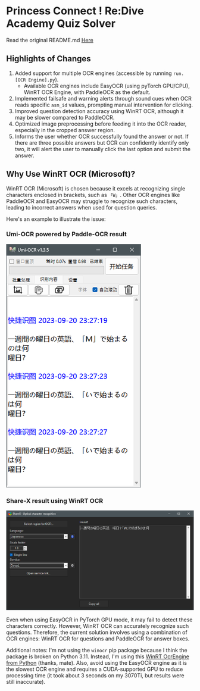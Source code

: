 # Princess Connect ! Re:Dive Academy Quiz Solver

Read the original README.md [Here](/README_ORI.md)

## Highlights of Changes

1. Added support for multiple OCR engines (accessible by running `run.[OCR Engine].py`).
   - Available OCR engines include EasyOCR (using pyTorch GPU/CPU), WinRT OCR Engine, with PaddleOCR as the default.
2. Implemented failsafe and warning alerts through sound cues when OCR reads specific `asm_id` values, prompting manual intervention for clicking.
3. Improved question detection accuracy using WinRT OCR, although it may be slower compared to PaddleOCR.
4. Optimized image preprocessing before feeding it into the OCR reader, especially in the cropped answer region.
5. Informs the user whether OCR successfully found the answer or not. If there are three possible answers but OCR can confidently identify only two, it will alert the user to manually click the last option and submit the answer.

## Why Use WinRT OCR (Microsoft)?

WinRT OCR (Microsoft) is chosen because it excels at recognizing single characters enclosed in brackets, such as `「W」`. Other OCR engines like PaddleOCR and EasyOCR may struggle to recognize such characters, leading to incorrect answers when used for question queries.

Here's an example to illustrate the issue:

### Umi-OCR powered by Paddle-OCR result

![Umi-Result](./md-assets/umi-result.png)

### Share-X result using WinRT OCR

![Sharex-Result](./md-assets/sharex-result.png)

Even when using EasyOCR in PyTorch GPU mode, it may fail to detect these characters correctly. However, WinRT OCR can accurately recognize such questions. Therefore, the current solution involves using a combination of OCR engines: WinRT OCR for questions and PaddleOCR for answer boxes.

Additional notes: I'm not using the `winocr` pip package because I think the package is broken on Python 3.11. Instead, I'm using this [WinRT OcrEngine from Python](https://gist.github.com/dantmnf/23f060278585d6243ffd9b0c538beab2) (thanks, mate). Also, avoid using the EasyOCR engine as it is the slowest OCR engine and requires a CUDA-supported GPU to reduce processing time (it took about 3 seconds on my 3070Ti, but results were still inaccurate).